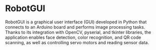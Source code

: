 # RobotGUI
RobotGUI is a graphical user interface (GUI) developed in Python that connects to an Arduino board and performs image processing tasks. Thanks to its integration with OpenCV, pyserial, and tkinter libraries, the application enables face detection, color recognition, and QR code scanning, as well as controlling servo motors and reading sensor data.

